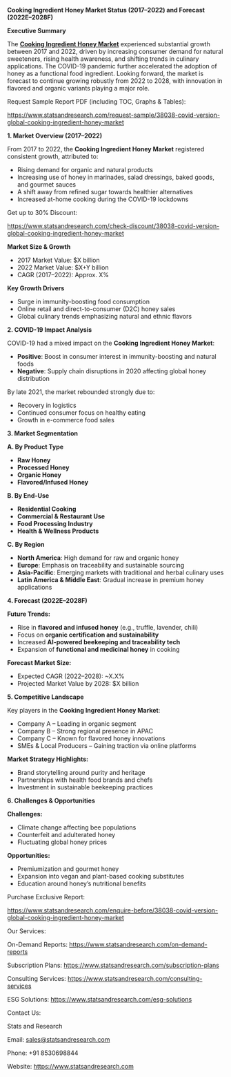 ﻿**Cooking Ingredient Honey Market Status (2017–2022) and Forecast (2022E–2028F)**

**Executive Summary**

The [**Cooking Ingredient Honey Market**](https://www.statsandresearch.com/report/38038-covid-version-global-cooking-ingredient-honey-market) experienced substantial growth between 2017 and 2022, driven by increasing consumer demand for natural sweeteners, rising health awareness, and shifting trends in culinary applications. The COVID-19 pandemic further accelerated the adoption of honey as a functional food ingredient. Looking forward, the market is forecast to continue growing robustly from 2022 to 2028, with innovation in flavored and organic variants playing a major role.

Request Sample Report PDF (including TOC, Graphs & Tables):

<https://www.statsandresearch.com/request-sample/38038-covid-version-global-cooking-ingredient-honey-market>

**1. Market Overview (2017–2022)**

From 2017 to 2022, the **Cooking Ingredient Honey Market** registered consistent growth, attributed to:

- Rising demand for organic and natural products
- Increasing use of honey in marinades, salad dressings, baked goods, and gourmet sauces
- A shift away from refined sugar towards healthier alternatives
- Increased at-home cooking during the COVID-19 lockdowns

Get up to 30% Discount:

<https://www.statsandresearch.com/check-discount/38038-covid-version-global-cooking-ingredient-honey-market>

**Market Size & Growth**

- 2017 Market Value: $X billion
- 2022 Market Value: $X+Y billion
- CAGR (2017–2022): Approx. X%

**Key Growth Drivers**

- Surge in immunity-boosting food consumption
- Online retail and direct-to-consumer (D2C) honey sales
- Global culinary trends emphasizing natural and ethnic flavors

**2. COVID-19 Impact Analysis**

COVID-19 had a mixed impact on the **Cooking Ingredient Honey Market**:

- **Positive**: Boost in consumer interest in immunity-boosting and natural foods
- **Negative**: Supply chain disruptions in 2020 affecting global honey distribution

By late 2021, the market rebounded strongly due to:

- Recovery in logistics
- Continued consumer focus on healthy eating
- Growth in e-commerce food sales

**3. Market Segmentation**

**A. By Product Type**

- **Raw Honey**
- **Processed Honey**
- **Organic Honey**
- **Flavored/Infused Honey**

**B. By End-Use**

- **Residential Cooking**
- **Commercial & Restaurant Use**
- **Food Processing Industry**
- **Health & Wellness Products**

**C. By Region**

- **North America**: High demand for raw and organic honey
- **Europe**: Emphasis on traceability and sustainable sourcing
- **Asia-Pacific**: Emerging markets with traditional and herbal culinary uses
- **Latin America & Middle East**: Gradual increase in premium honey applications

**4. Forecast (2022E–2028F)**

**Future Trends:**

- Rise in **flavored and infused honey** (e.g., truffle, lavender, chili)
- Focus on **organic certification and sustainability**
- Increased **AI-powered beekeeping and traceability tech**
- Expansion of **functional and medicinal honey** in cooking

**Forecast Market Size:**

- Expected CAGR (2022–2028): ~X.X%
- Projected Market Value by 2028: $X billion

**5. Competitive Landscape**

Key players in the **Cooking Ingredient Honey Market**:

- Company A – Leading in organic segment
- Company B – Strong regional presence in APAC
- Company C – Known for flavored honey innovations
- SMEs & Local Producers – Gaining traction via online platforms

**Market Strategy Highlights:**

- Brand storytelling around purity and heritage
- Partnerships with health food brands and chefs
- Investment in sustainable beekeeping practices

**6. Challenges & Opportunities**

**Challenges:**

- Climate change affecting bee populations
- Counterfeit and adulterated honey
- Fluctuating global honey prices

**Opportunities:**

- Premiumization and gourmet honey
- Expansion into vegan and plant-based cooking substitutes
- Education around honey’s nutritional benefits


Purchase Exclusive Report:

<https://www.statsandresearch.com/enquire-before/38038-covid-version-global-cooking-ingredient-honey-market>



Our Services:

On-Demand Reports: <https://www.statsandresearch.com/on-demand-reports>

Subscription Plans: <https://www.statsandresearch.com/subscription-plans>

Consulting Services: <https://www.statsandresearch.com/consulting-services>

ESG Solutions: <https://www.statsandresearch.com/esg-solutions>

Contact Us:

Stats and Research

Email: <sales@statsandresearch.com>

Phone: +91 8530698844

Website: <https://www.statsandresearch.com>







